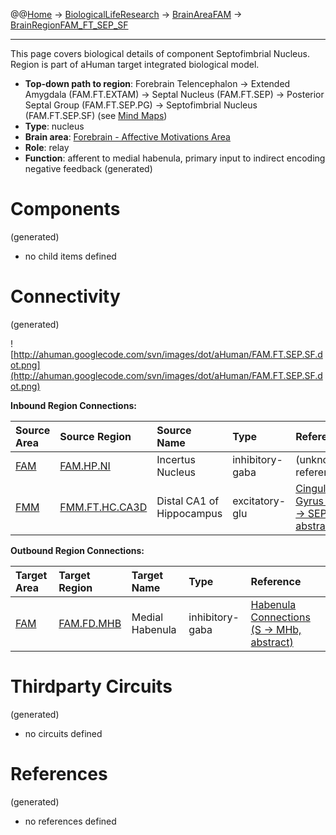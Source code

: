 @@[Home](Home.md) -> [BiologicalLifeResearch](BiologicalLifeResearch.md) -> [BrainAreaFAM](BrainAreaFAM.md) -> [BrainRegionFAM\_FT\_SEP\_SF](BrainRegionFAM_FT_SEP_SF.md)

---


This page covers biological details of component Septofimbrial Nucleus.
Region is part of aHuman target integrated biological model.

  * **Top-down path to region**: Forebrain Telencephalon -> Extended Amygdala (FAM.FT.EXTAM) -> Septal Nucleus (FAM.FT.SEP) -> Posterior Septal Group (FAM.FT.SEP.PG) -> Septofimbrial Nucleus (FAM.FT.SEP.SF) (see [Mind Maps](OverallMindMaps.md))
  * **Type**: nucleus
  * **Brain area**: [Forebrain - Affective Motivations Area](BrainAreaFAM.md)
  * **Role**: relay
  * **Function**: afferent to medial habenula, primary input to indirect encoding negative feedback
(generated)
# Components #
(generated)


  * no child items defined

# Connectivity #
(generated)


![http://ahuman.googlecode.com/svn/images/dot/aHuman/FAM.FT.SEP.SF.dot.png](http://ahuman.googlecode.com/svn/images/dot/aHuman/FAM.FT.SEP.SF.dot.png)

**Inbound Region Connections:**

| **Source Area** | **Source Region** | **Source Name** | **Type** | **Reference** |
|:----------------|:------------------|:----------------|:---------|:--------------|
| [FAM](BrainAreaFAM.md) | [FAM.HP.NI](BrainRegionFAM_HP_NI.md) | Incertus Nucleus | inhibitory-gaba | (unknown reference) |
| [FMM](BrainAreaFMM.md) | [FMM.FT.HC.CA3D](BrainRegionFMM_FT_HC_CA3D.md) | Distal CA1 of Hippocampus | excitatory-glu | [Cingulate Gyrus (HC -> SEP, abstract)](http://www.thebrainlabs.com) |

**Outbound Region Connections:**

| **Target Area** | **Target Region** | **Target Name** | **Type** | **Reference** |
|:----------------|:------------------|:----------------|:---------|:--------------|
| [FAM](BrainAreaFAM.md) | [FAM.FD.MHB](BrainRegionFAM_FD_MHB.md) | Medial Habenula | inhibitory-gaba | [Habenula Connections (S -> MHb, abstract)](http://www.scholarpedia.org/article/Habenula) |

# Thirdparty Circuits #
(generated)

  * no circuits defined

# References #
(generated)

  * no references defined
